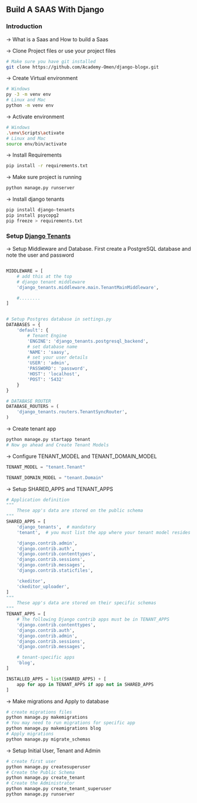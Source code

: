 ## Build A SAAS With Django

### Introduction

-> What is a Saas and How to build a Saas

-> Clone Project files or use your project files
```bash
# Make sure you have git installed
git clone https://github.com/Academy-Omen/django-blogx.git
```

-> Create Virtual environment
```bash
# Windows
py -3 -m venv env
# Linux and Mac
python -m venv env
```

-> Activate environment
```bash
# Windows
.\env\Scripts\activate
# Linux and Mac
source env/bin/activate
```

-> Install Requirements
```bash
pip install -r requirements.txt
```
-> Make sure project is running
```bash
python manage.py runserver
```

-> Install django tenants
```bash
pip install django-tenants
pip install psycopg2
pip freeze > requirements.txt
```
### Setup [Django Tenants](https://django-tenants.readthedocs.io/en/latest/install.html)

-> Setup Middleware and Database. First create a PostgreSQL database and
note the user and password
```py

MIDDLEWARE = [
    # add this at the top
    # django tenant middleware
    'django_tenants.middleware.main.TenantMainMiddleware',

    #........
]


# Setup Postgres database in settings.py
DATABASES = {
    'default': {
        # Tenant Engine
        'ENGINE': 'django_tenants.postgresql_backend',
        # set database name
        'NAME': 'saasy',
        # set your user details
        'USER': 'admin',
        'PASSWORD': 'password',
        'HOST': 'localhost',
        'POST': '5432'
    }
}

# DATABASE ROUTER
DATABASE_ROUTERS = (
    'django_tenants.routers.TenantSyncRouter',
)

```

-> Create tenant app
```bash
python manage.py startapp tenant
# Now go ahead and Create Tenant Models
```

-> Configure TENANT_MODEL and TENANT_DOMAIN_MODEL
```py
TENANT_MODEL = "tenant.Tenant"

TENANT_DOMAIN_MODEL = "tenant.Domain"
```

-> Setup SHARED_APPS and TENANT_APPS
```py
# Application definition
"""
    These app's data are stored on the public schema
"""
SHARED_APPS = [
    'django_tenants',  # mandatory
    'tenant',  # you must list the app where your tenant model resides in

    'django.contrib.admin',
    'django.contrib.auth',
    'django.contrib.contenttypes',
    'django.contrib.sessions',
    'django.contrib.messages',
    'django.contrib.staticfiles',

    'ckeditor',
    'ckeditor_uploader',
]
"""
    These app's data are stored on their specific schemas
"""
TENANT_APPS = [
    # The following Django contrib apps must be in TENANT_APPS
    'django.contrib.contenttypes',
    'django.contrib.auth',
    'django.contrib.admin',
    'django.contrib.sessions',
    'django.contrib.messages',

    # tenant-specific apps
    'blog',
]

INSTALLED_APPS = list(SHARED_APPS) + [
    app for app in TENANT_APPS if app not in SHARED_APPS
]

```

-> Make migrations and Apply to database
```bash
# create migrations files
python manage.py makemigrations
# You may need to run migrations for specific app
python manage.py makemigrations blog
# Apply migrations 
python manage.py migrate_schemas
```

-> Setup Initial User, Tenant and Admin
```bash
# create first user
python manage.py createsuperuser
# Create the Public Schema
python manage.py create_tenant
# Create the Administrator
python manage.py create_tenant_superuser
python manage.py runserver
```

